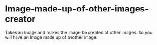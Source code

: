 # Image-made-up-of-other-images-creator
Takes an Image and makes the image be created of other images. So you will have an Image made up of another image. 
